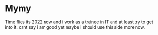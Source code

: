 # Mymy
Time flies
its 2022 now and i work as a trainee in IT and at least try to get into it.
cant say i am good yet
maybe i should use this side more now.
